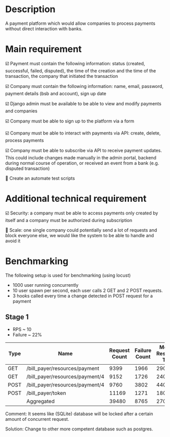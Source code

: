 # Description
A payment platform which would allow companies to process payments without direct interaction with banks.

# Main requirement
:ballot_box_with_check: Payment must contain the following information: status (created, successful, failed, disputed), the time of the creation and the time of the transaction, the company that initiated the transaction

:ballot_box_with_check: Company must contain the following information: name, email, password, payment details (bsb and account), sign up date

:ballot_box_with_check: Django admin must be available to be able to view and modify payments and companies

:ballot_box_with_check: Company must be able to sign up to the platform via a form

:ballot_box_with_check: Company must be able to interact with payments via API: create, delete, process payments

:ballot_box_with_check: Company must be able to subscribe via API to receive payment updates. This could include changes made manually in the admin portal, backend during normal course of operation, or received an event from a bank (e.g. disputed transaction)

:black_square_button: Create an automate test scripts

# Additional technical requirement
:ballot_box_with_check: Security: a company must be able to access payments only created by itself and a company must be authorized during subscription

:black_square_button: Scale: one single company could potentially send a lot of requests and block everyone else, we would like the system to be able to handle and avoid it   

# Benchmarking
The following setup is used for benchmarking (using locust)
- 1000 user running concurrently
- 10 user spawn per second, each user calls 2 GET and 2 POST requests.
- 3 hooks called every time a change detected in POST request for a payment

## Stage 1
- RPS ~ 10
- Failure ~ 22%

|Type|Name                           |Request Count|Failure Count|Median Response Time|Average Response Time|Min Response Time |Max Response Time |Average Content Size|Requests/s       |Failures/s        |50%  |66%  |75%  |80%  |90%   |95%   |98%   |99%   |99.9% |99.99%|100%  |
|----|-------------------------------|-------------|-------------|--------------------|---------------------|------------------|------------------|--------------------|-----------------|------------------|-----|-----|-----|-----|------|------|------|------|------|------|------|
|GET |/bill_payer/resources/payment  |9399         |1966         |29000.0             |37319.53099117533    |7.917217999420245 |146983.980686     |38996.20331950208   |6.095694519633589|1.2750436669432532|29000|40000|47000|52000|80000 |105000|115000|122000|138000|147000|147000|
|GET |/bill_payer/resources/payment/4|9152         |1726         |24000.0             |31916.48683443186    |9.140212001511827 |149036.30136799984|33094.959680944055  |5.93550337734723 |1.1193923546002316|24000|30000|37000|44000|64000 |99000 |109000|114000|128000|149000|149000|
|POST|/bill_payer/resources/payment/4|9760         |3802         |44000.0             |55913.261166973534   |16.287275999275153|259573.6433480015 |69336.54918032787   |6.329820035282885|2.46577620636737  |44000|57000|66000|75000|115000|137000|174000|197000|229000|260000|260000|
|POST|/bill_payer/token              |11169        |1271         |18000.0             |22506.180856967523   |141.22986499933177|137967.21579699987|20955.32061957203   |7.243622948163376|0.8243034082832528|18000|23000|28000|31000|41000 |52000 |94000 |104000|119000|135000|138000|
|    |Aggregated                     |39480        |8765         |27000.0             |36472.921030291574   |7.917217999420245 |259573.6433480015 |40024.95141843972   |25.60464088042708|5.684515636194107 |27000|37000|45000|51000|74000 |108000|125000|145000|212000|238000|260000|

Comment: It seems like (SQLite) database will be locked after a certain amount of concurrent request.

Solution: Change to other more competent database such as postgres. 
